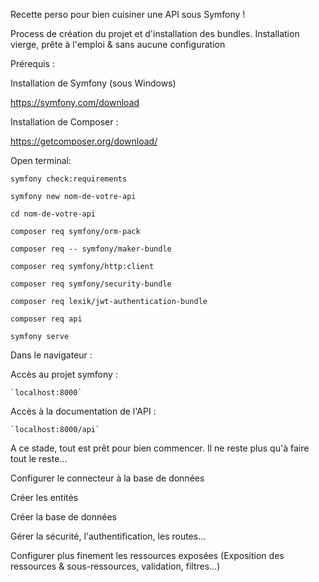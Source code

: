 Recette perso pour bien cuisiner une API sous Symfony !

Process de création du projet et d'installation des bundles.
  Installation vierge, prête à l'emploi & sans aucune configuration

Prérequis :

Installation de Symfony (sous Windows)

  https://symfony.com/download

Installation de Composer :

  https://getcomposer.org/download/

Open terminal:

`symfony check:requirements`

`symfony new nom-de-votre-api`

`cd nom-de-votre-api`

`composer req symfony/orm-pack`

`composer req -- symfony/maker-bundle`

`composer req symfony/http:client`

`composer req symfony/security-bundle`

`composer req lexik/jwt-authentication-bundle`

`composer req api`

`symfony serve`

Dans le navigateur :

  Accès au projet symfony :
  
    `localhost:8000`

  Accès à la documentation de l'API :
  
    `localhost:8000/api`
    
A ce stade, tout est prêt pour bien commencer. Il ne reste plus qu'à faire tout le reste...

  Configurer le connecteur à la base de données
  
  Créer les entités
  
  Créer la base de données
  
  Gérer la sécurité, l'authentification, les routes... 
  
  Configurer plus finement les ressources exposées (Exposition des ressources & sous-ressources, validation, filtres...)
